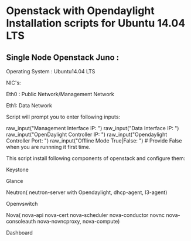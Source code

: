 Openstack with Opendaylight Installation scripts for Ubuntu 14.04 LTS
================

Single Node Openstack Juno :
--------------------------

Operating System : Ubuntu14.04 LTS

NIC's:

Eth0 : Public Network/Management Network

Eth1: Data Network

Script will prompt you to enter following inputs:

raw_input("Management Interface IP: ")
raw_input("Data Interface IP: ")
raw_input("OpenDaylight Controller IP: ")
raw_input("Opendaylight Controller Port: ")
raw_input("Offline Mode True|False: ") # Provide False when you are runnning it first time.

This script install following components of openstack and configure them:

Keystone

Glance

Neutron( neutron-server with Opendaylight, dhcp-agent, l3-agent)

Openvswitch

Nova( nova-api nova-cert nova-scheduler nova-conductor novnc nova-consoleauth nova-novncproxy, nova-compute)

Dashboard
